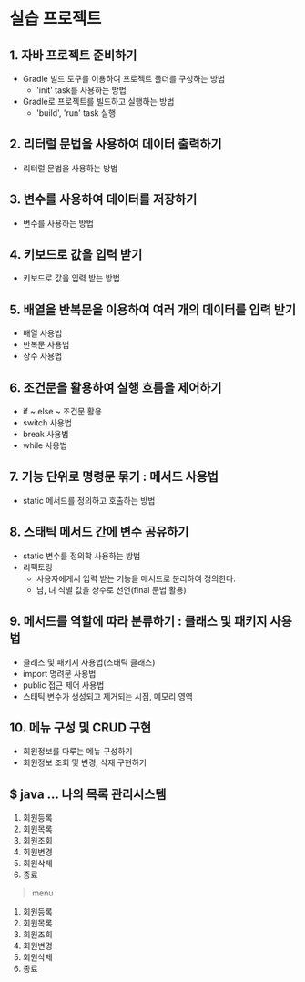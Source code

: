 # 실습 프로젝트

## 1. 자바 프로젝트 준비하기

- Gradle 빌드 도구를 이용하여 프로젝트 폴더를 구성하는 방법
  - 'init' task를 사용하는 방법
- Gradle로 프로젝트를 빌드하고 실행하는 방법
  - 'build', 'run' task 실행

## 2. 리터럴 문법을 사용하여 데이터 출력하기  

- 리터럴 문법을 사용하는 방법

## 3. 변수를 사용하여 데이터를 저장하기

- 변수를 사용하는 방법

## 4. 키보드로 값을 입력 받기

- 키보드로 값을 입력 받는 방법

## 5. 배열을 반복문을 이용하여 여러 개의 데이터를 입력 받기

- 배열 사용법
- 반복문 사용법
- 상수 사용법

## 6. 조건문을 활용하여 실행 흐름을 제어하기

- if ~ else ~ 조건문 활용
- switch 사용법
- break 사용법
- while 사용법

## 7. 기능 단위로 명령문 묶기 : 메서드 사용법

- static 메서드를 정의하고 호출하는 방법

## 8. 스태틱 메서드 간에 변수 공유하기

- static 변수를 정의학 사용하는 방법
- 리팩토링
  - 사용자에게서 입력 받는 기능을 메서드로 분리하여 정의한다.
  - 남, 녀 식별 값을 상수로 선언(final 문법 활용)

## 9. 메서드를 역할에 따라 분류하기 : 클래스 및 패키지 사용법

- 클래스 및 패키지 사용법(스태틱 클래스)
- import 명려문 사용법
- public 접근 제어 사용법
- 스태틱 변수가 생성되고 제거되는 시점, 메모리 영역

## 10. 메뉴 구성 및 CRUD 구현

- 회원정보를 다루는 메뉴 구성하기
- 회원정보 조회 및 변경, 삭재 구현하기

$ java ...
나의 목록 관리시스템
----------------
1. 회원등록
2. 회원목록
3. 회원조회
4. 회원변경
5. 회원삭제
6. 종료
> menu
1. 회원등록
2. 회원목록
3. 회원조회
4. 회원변경
5. 회원삭제
6. 종료